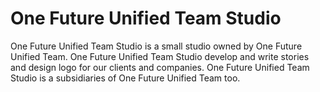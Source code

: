 # One Future Unified Team Studio
One Future Unified Team Studio is a small studio owned by One Future Unified Team. One Future Unified Team Studio develop and write stories and design logo for our clients and companies. One Future Unified Team Studio is a subsidiaries of One Future Unified Team too. 
